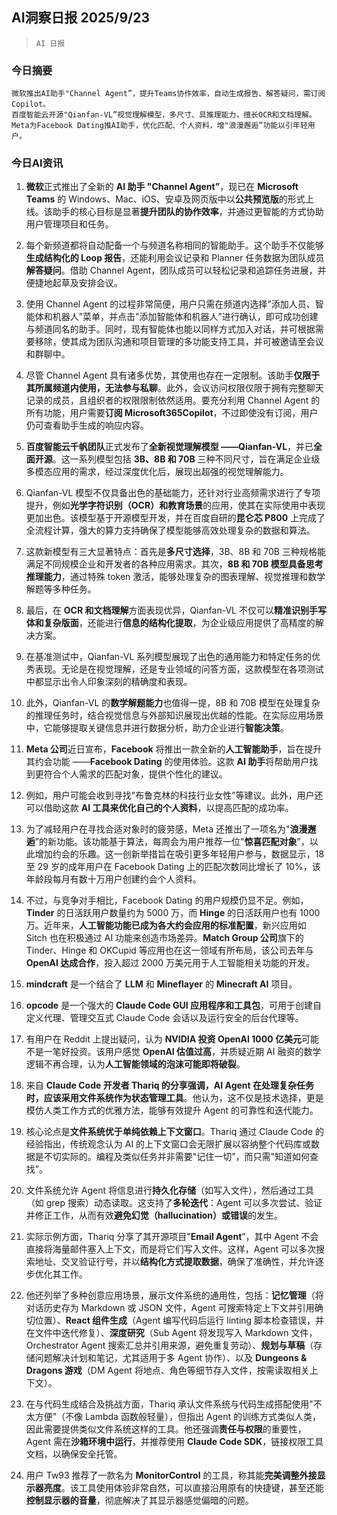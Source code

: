 ## AI洞察日报 2025/9/23

>  `AI 日报` 



### **今日摘要**

```
微软推出AI助手"Channel Agent”，提升Teams协作效率，自动生成报告、解答疑问，需订阅Copilot。
百度智能云开源"Qianfan-VL”视觉理解模型，多尺寸、具推理能力，擅长OCR和文档理解。
Meta为Facebook Dating推AI助手，优化匹配、个人资料，增"浪漫邂逅”功能以引年轻用户。
```



### **今日AI资讯**

1.  **微软**正式推出了全新的 **AI 助手 "Channel Agent”**，现已在 **Microsoft Teams** 的 Windows、Mac、iOS、安卓及网页版中以**公共预览版**的形式上线。该助手的核心目标是显著**提升团队的协作效率**，并通过更智能的方式协助用户管理项目和任务。

2.  每个新频道都将自动配备一个与频道名称相同的智能助手。这个助手不仅能够**生成结构化的 Loop 报告**，还能利用会议记录和 Planner 任务数据为团队成员**解答疑问**。借助 Channel Agent，团队成员可以轻松记录和追踪任务进展，并便捷地起草及安排会议。

3.  使用 Channel Agent 的过程非常简便，用户只需在频道内选择"添加人员、智能体和机器人”菜单，并点击"添加智能体和机器人”进行确认，即可成功创建与频道同名的助手。同时，现有智能体也能以同样方式加入对话，并可根据需要移除，使其成为团队沟通和项目管理的多功能支持工具，并可被邀请至会议和群聊中。

4.  尽管 Channel Agent 具有诸多优势，其使用也存在一定限制。该助手**仅限于其所属频道内使用，无法参与私聊**。此外，会议访问权限仅限于拥有完整聊天记录的成员，且组织者的权限限制依然适用。要充分利用 Channel Agent 的所有功能，用户需要**订阅 Microsoft365Copilot**，不过即使没有订阅，用户仍可查看助手生成的响应内容。

5.  **百度智能云千帆团队**正式发布了**全新视觉理解模型 ——Qianfan-VL**，并已**全面开源**。这一系列模型包括 **3B、8B 和 70B** 三种不同尺寸，旨在满足企业级多模态应用的需求，经过深度优化后，展现出超强的视觉理解能力。

6.  Qianfan-VL 模型不仅具备出色的基础能力，还针对行业高频需求进行了专项提升，例如**光学字符识别（OCR）**和**教育场景**的应用，使其在实际使用中表现更加出色。该模型基于开源模型开发，并在百度自研的**昆仑芯 P800** 上完成了全流程计算，强大的算力支持确保了模型能够高效处理复杂的数据和算法。

7.  这款新模型有三大显著特点：首先是**多尺寸选择**，3B、8B 和 70B 三种规格能满足不同规模企业和开发者的各种应用需求。其次，**8B 和 70B 模型具备思考推理能力**，通过特殊 token 激活，能够处理复杂的图表理解、视觉推理和数学解题等多种任务。

8.  最后，在 **OCR 和文档理解**方面表现优异，Qianfan-VL 不仅可以**精准识别手写体和复杂版面**，还能进行**信息的结构化提取**，为企业级应用提供了高精度的解决方案。

9.  在基准测试中，Qianfan-VL 系列模型展现了出色的通用能力和特定任务的优秀表现。无论是在视觉理解，还是专业领域的问答方面，这款模型在各项测试中都显示出令人印象深刻的精确度和表现。

10. 此外，Qianfan-VL 的**数学解题能力**也值得一提，8B 和 70B 模型在处理复杂的推理任务时，结合视觉信息与外部知识展现出优越的性能。在实际应用场景中，它能够提取关键信息并进行数据分析，助力企业进行**智能决策**。

11. **Meta 公司**近日宣布，**Facebook** 将推出一款全新的**人工智能助手**，旨在提升其约会功能 ——**Facebook Dating** 的使用体验。这款 **AI 助手**将帮助用户找到更符合个人需求的匹配对象，提供个性化的建议。

12. 例如，用户可能会收到寻找"布鲁克林的科技行业女性”等建议。此外，用户还可以借助这款 **AI 工具来优化自己的个人资料**，以提高匹配的成功率。

13. 为了减轻用户在寻找合适对象时的疲劳感，Meta 还推出了一项名为"**浪漫邂逅**”的新功能。该功能基于算法，每周会为用户推荐一位"**惊喜匹配对象**”，以此增加约会的乐趣。这一创新举措旨在吸引更多年轻用户参与，数据显示，18 至 29 岁的成年用户在 Facebook Dating 上的匹配次数同比增长了 10%，该年龄段每月有数十万用户创建约会个人资料。

14. 不过，与竞争对手相比，Facebook Dating 的用户规模仍显不足。例如，**Tinder** 的日活跃用户数量约为 5000 万，而 **Hinge** 的日活跃用户也有 1000 万。近年来，**人工智能功能已成为各大约会应用的标准配置**，新兴应用如 Sitch 也在积极通过 AI 功能来创造市场差异。**Match Group 公司**旗下的 Tinder、Hinge 和 OKCupid 等应用也在这一领域有所布局，该公司去年与 **OpenAI 达成合作**，投入超过 2000 万美元用于人工智能相关功能的开发。

15. **mindcraft** 是一个结合了 **LLM** 和 **Mineflayer** 的 **Minecraft AI** 项目。

16. **opcode** 是一个强大的 **Claude Code GUI 应用程序和工具包**，可用于创建自定义代理、管理交互式 Claude Code 会话以及运行安全的后台代理等。

17. 有用户在 Reddit 上提出疑问，认为 **NVIDIA 投资 OpenAI 1000 亿美元**可能不是一笔好投资。该用户感觉 **OpenAI 估值过高**，并质疑近期 AI 融资的数学逻辑不再合理，认为**人工智能领域的泡沫可能即将破裂**。

18. 来自 **Claude Code 开发者 Thariq 的分享强调，AI Agent 在处理复杂任务时，应该采用文件系统作为状态管理工具**。他认为，这不仅是技术选择，更是模仿人类工作方式的优雅方法，能够有效提升 Agent 的可靠性和迭代能力。

19. 核心论点是**文件系统优于单纯依赖上下文窗口**。Thariq 通过 Claude Code 的经验指出，传统观念认为 AI 的上下文窗口会无限扩展以容纳整个代码库或数据是不切实际的。编程及类似任务并非需要"记住一切”，而只需"知道如何查找”。

20. 文件系统允许 Agent 将信息进行**持久化存储**（如写入文件），然后通过工具（如 grep 搜索）动态读取。这支持了**多轮迭代**：Agent 可以多次尝试、验证并修正工作，从而有效**避免幻觉（hallucination）或错误**的发生。

21. 实际示例方面，Thariq 分享了其开源项目"**Email Agent**”，其中 Agent 不会直接将海量邮件塞入上下文，而是将它们写入文件。这样，Agent 可以多次搜索地址、交叉验证行号，并以**结构化方式提取数据**，确保了准确性，并允许逐步优化其工作。

22. 他还列举了多种创意应用场景，展示文件系统的通用性，包括：**记忆管理**（将对话历史存为 Markdown 或 JSON 文件，Agent 可搜索特定上下文并引用确切位置）、**React 组件生成**（Agent 编写代码后运行 linting 脚本检查错误，并在文件中迭代修复）、**深度研究**（Sub Agent 将发现写入 Markdown 文件，Orchestrator Agent 搜索汇总并引用来源，避免重复劳动）、**规划与草稿**（存储问题解决计划和笔记，尤其适用于多 Agent 协作）、以及 **Dungeons & Dragons 游戏**（DM Agent 将地点、角色等细节存入文件，按需读取相关上下文）。

23. 在与代码生成结合及挑战方面，Thariq 承认文件系统与代码生成搭配使用"不太方便”（不像 Lambda 函数般轻量），但指出 Agent 的训练方式类似人类，因此需要提供类似文件系统这样的工具。他还强调**责任与权限**的重要性，Agent 需在**沙箱环境中运行**，并推荐使用 **Claude Code SDK**，链接权限工具文档，以确保安全托管。

24. 用户 Tw93 推荐了一款名为 **MonitorControl** 的工具，称其能**完美调整外接显示器亮度**。该工具使用体验非常自然，可以直接沿用原有的快捷键，甚至还能**控制显示器的音量**，彻底解决了其显示器感觉偏暗的问题。